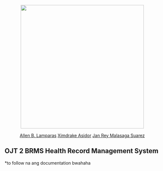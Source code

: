 <p align="center"><img src="https://scontent.fmnl6-1.fna.fbcdn.net/v/t1.0-9/27332038_1611561705576297_6590667790777360517_n.jpg?oh=406023b6af361944ec4ff16839f61273&oe=5B10B26E" height="400" width="400"></p>

<p align="center">
<a href="https://www.facebook.com/allen.b.lamparas">Allen B. Lamparas</a>
<a href="https://www.facebook.com/Ximdrake">Ximdrake Asidor</a>
<a href="https://www.facebook.com/w33ha">Jan Rey Malasaga Suarez</a>
</p>

## OJT 2 BRMS Health Record Management System

*to follow na ang documentation bwahaha
